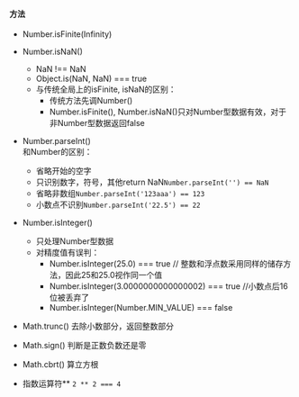#### 方法  
- Number.isFinite(Infinity)  
- Number.isNaN()  
	- NaN !== NaN
	- Object.is(NaN, NaN) === true
	- 与传统全局上的isFinite, isNaN的区别：   
		- 传统方法先调Number()    
		- Number.isFinite(), Number.isNaN()只对Number型数据有效，对于非Number型数据返回false   
- Number.parseInt()  
	和Number的区别：	
	- 省略开始的空字
	- 只识别数字，符号，其他return NaN```Number.parseInt('') == NaN```
	- 省略非数组```Number.parseInt('123aaa') == 123```
	- 小数点不识别```Number.parseInt('22.5') == 22```
- Number.isInteger()  
	- 只处理Number型数据   
	- 对精度值有误判：   
		- Number.isInteger(25.0) === true // 整数和浮点数采用同样的储存方法，因此25和25.0视作同一个值     
		- Number.isInteger(3.0000000000000002) === true //小数点后16位被丢弃了  
		- Number.isInteger(Number.MIN_VALUE) === false   

- Math.trunc() 去除小数部分，返回整数部分    
- Math.sign() 判断是正数负数还是零   
- Math.cbrt() 算立方根  
- 指数运算符** ```2 ** 2 === 4```